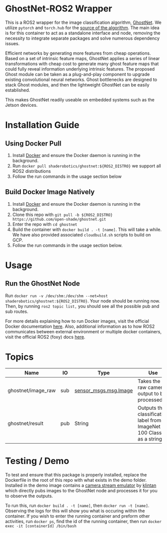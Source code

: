 # GhostNet-ROS2 Wrapper

This is a ROS2 wrapper for the image classification algorithm, [GhostNet](https://arxiv.org/abs/1911.11907). We utilize `pytorch` and `torch.hub` for the [source of the algorithm](https://pytorch.org/hub/pytorch_vision_ghostnet/). The main idea is for this container to act as a standalone interface and node, removing the necessity to integrate separate packages and solve numerous dependency issues.

Efficient networks by generating more features from cheap operations. Based on a set of intrinsic feature maps, GhostNet applies a series of linear transformations with cheap cost to generate many ghost feature maps that could fully reveal information underlying intrinsic features. The proposed Ghost module can be taken as a plug-and-play component to upgrade existing convolutional neural networks. Ghost bottlenecks are designed to stack Ghost modules, and then the lightweight GhostNet can be easily established.

This makes GhostNet readily useable on embedded systems such as the Jetson devices.


# Installation Guide

## Using Docker Pull
1. Install [Docker](https://www.docker.com/) and ensure the Docker daemon is running in the background.
2. Run ```docker pull shaderobotics/ghostnet:${ROS2_DISTRO}``` we support all ROS2 distributions
3. Follow the run commands in the usage section below

## Build Docker Image Natively
1. Install [Docker](https://www.docker.com/) and ensure the Docker daemon is running in the background.
2. Clone this repo with ```git pull -b ${ROS2_DISTRO} https://github.com/open-shade/ghostnet.git```
3. Enter the repo with ```cd ghostnet```
4. Build the container with ```docker build . -t [name]```. This will take a while. We have also provided associated `cloudbuild.sh` scripts to build on GCP.
5. Follow the run commands in the usage section below.

# Usage
## Run the GhostNet Node 
Run ```docker run -v /dev/shm:/dev/shm --net=host shaderobotics/ghostnet:${ROS2_DISTRO}```. Your node should be running now. Then, by running ```ros2 topic list,``` you should see all the possible pub and sub routes.

For more details explaining how to run Docker images, visit the official Docker documentation [here](https://docs.docker.com/engine/reference/run/). Also, additional information as to how ROS2 communicates between external environment or multiple docker containers, visit the official ROS2 (foxy) docs [here](https://docs.ros.org/en/foxy/How-To-Guides/Run-2-nodes-in-single-or-separate-docker-containers.html#). 

# Topics

| Name                   | IO  | Type                             | Use                                                               |
|------------------------|-----|----------------------------------|-------------------------------------------------------------------|
| ghostnet/image_raw       | sub | [sensor_msgs.msg.Image](http://docs.ros.org/en/noetic/api/sensor_msgs/html/msg/Image.html)            | Takes the raw camera output to be processed                       |
 | ghostnet/result           | pub | String            | Outputs the classification label from ImageNet 100 Classes as a string |

# Testing / Demo
To test and ensure that this package is properly installed, replace the Dockerfile in the root of this repo with what exists in the demo folder. Installed in the demo image contains a [camera stream emulator](https://github.com/klintan/ros2_video_streamer) by [klintan](https://github.com/klintan) which directly pubs images to the GhostNet node and processes it for you to observe the outputs.

To run this, run ```docker build . -t [name]```, then ```docker run -t [name]```. Observing the logs for this will show you what is occuring within the container. If you wish to enter the running container and preform other activities, run ```docker ps```, find the id of the running container, then run ```docker exec -it [containerId] /bin/bash```